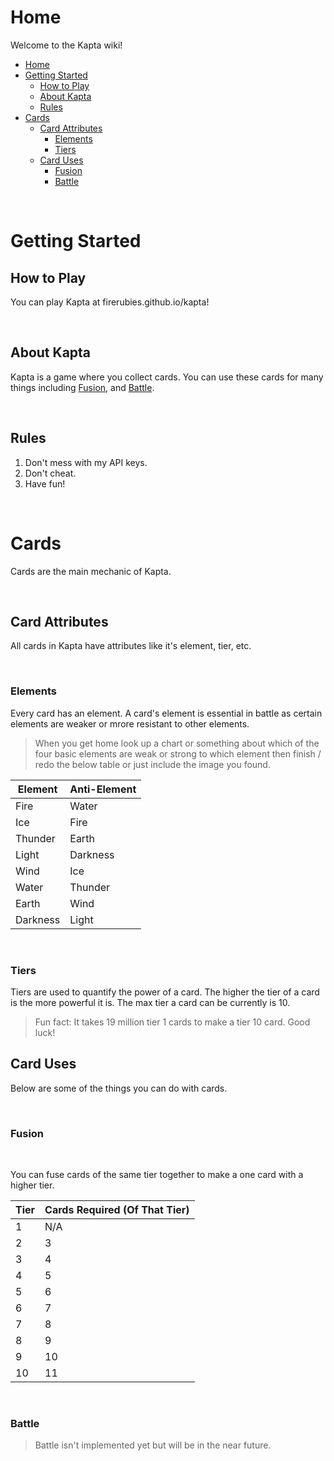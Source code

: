 # Home

Welcome to the Kapta wiki!

- [Home](#home)
- [Getting Started](#getting-started)
  - [How to Play](#how-to-play)
  - [About Kapta](#about-kapta)
  - [Rules](#rules)
- [Cards](#cards)
  - [Card Attributes](#card-attributes)
    - [Elements](#elements)
    - [Tiers](#tiers)
  - [Card Uses](#card-uses)
    - [Fusion](#fusion)
    - [Battle](#battle)

<br>


# Getting Started



## How to Play

You can play Kapta at firerubies.github.io/kapta!

<br>

## About Kapta

Kapta is a game where you collect cards. You can use these cards for many things including [Fusion](#fusion), and [Battle](#battle).

<br>

## Rules

1. Don't mess with my API keys.
2. Don't cheat.
3. Have fun!

<br>

# Cards

Cards are the main mechanic of Kapta.

<br>

## Card Attributes

All cards in Kapta have attributes like it's element, tier, etc.

<br>

### Elements

Every card has an element. A card's element is essential in battle as certain elements are weaker or mrore resistant to other elements.

>When you get home look up a chart or something about
>which of the four basic elements are weak or strong
>to which element then finish / redo the below table
>or just include the image you found.

| Element | Anti-Element |
| ----------- | ----------- |
| Fire | Water |
| Ice | Fire |
| Thunder | Earth |
| Light | Darkness | 
| Wind | Ice | 
| Water | Thunder | 
| Earth | Wind | 
| Darkness | Light | 

<br>

### Tiers

Tiers are used to quantify the power of a card. The higher the tier of a card is the more powerful it is. The max tier a card can be currently is 10.


<!-- Ask in a discord server about the below math. It seems wrong. -->

>Fun fact:
> It takes 19 million tier 1 cards to make a tier 10 card. Good luck!

## Card Uses

Below are some of the things you can do with cards.

<br>

### Fusion

<br>

You can fuse cards of the same tier together to make a one card with a higher tier.

| Tier | Cards Required (Of That Tier) |
| ----------- | ----------- |
| 1 | N/A |
| 2 | 3 |
| 3 | 4 |
| 4 | 5 |
| 5 | 6 |
| 6 | 7 |
| 7 | 8 |
| 8 | 9 |
| 9 | 10 |
| 10 | 11 |

<br>

### Battle

>Battle isn't implemented yet but will be in the near future.